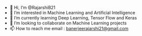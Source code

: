 - 👋 Hi, I’m @RajarshiB21
- 👀 I’m interested in Machine Learning and Artificial Intelligence
- 🌱 I’m currently learning Deep Learning, Tensor Flow and Keras
- 💞️ I’m looking to collaborate on Machine Learning projects 
- 📫 How to reach me email : banerjeerajarshi21@gmail.com

<!---
RajarshiB21/RajarshiB21 is a ✨ special ✨ repository because its `README.md` (this file) appears on your GitHub profile.
You can click the Preview link to take a look at your changes.
--->
